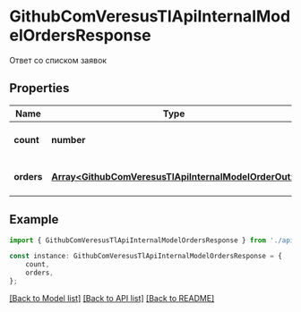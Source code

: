 # GithubComVeresusTlApiInternalModelOrdersResponse

Ответ со списком заявок

## Properties

Name | Type | Description | Notes
------------ | ------------- | ------------- | -------------
**count** | **number** |  | [optional] [default to undefined]
**orders** | [**Array&lt;GithubComVeresusTlApiInternalModelOrderOut&gt;**](GithubComVeresusTlApiInternalModelOrderOut.md) |  | [optional] [default to undefined]

## Example

```typescript
import { GithubComVeresusTlApiInternalModelOrdersResponse } from './api';

const instance: GithubComVeresusTlApiInternalModelOrdersResponse = {
    count,
    orders,
};
```

[[Back to Model list]](../README.md#documentation-for-models) [[Back to API list]](../README.md#documentation-for-api-endpoints) [[Back to README]](../README.md)
